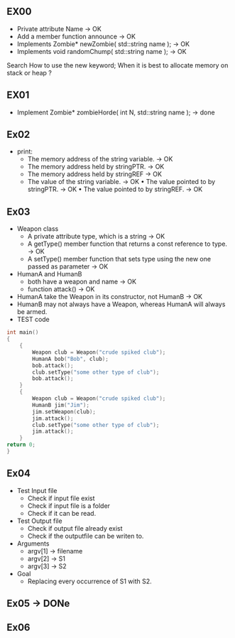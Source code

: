  ## EX00

- Private attribute Name -> OK
- Add a member function announce -> OK
- Implements Zombie* newZombie( std::string name ); -> OK
- Implements void randomChump( std::string name ); -> OK

Search
How to use the new keyword;
When it is best to allocate memory on stack or heap ?

##  EX01

- Implement Zombie* zombieHorde( int N, std::string name ); -> done

## Ex02
- print:
	- The memory address of the string variable. -> OK
	- The memory address held by stringPTR. -> OK
	- The memory address held by stringREF -> OK
	- The value of the string variable. -> OK
	• The value pointed to by stringPTR. -> OK
	• The value pointed to by stringREF. -> OK
## Ex03
- Weapon class
	- A private attribute type, which is a string -> OK
	- A getType() member function that returns a const reference to type. -> OK
	-  A setType() member function that sets type using the new one passed as parameter -> OK
- HumanA and HumanB
	- both have a weapon and name -> OK
	- function attack() -> OK
- HumanA take the Weapon in its constructor, not HumanB -> OK 
- HumanB may  not always have a Weapon, whereas HumanA will always be armed.
- TEST code
```c++
int main()
{
	{
		Weapon club = Weapon("crude spiked club");
		HumanA bob("Bob", club);
		bob.attack();
		club.setType("some other type of club");
		bob.attack();
	}
	{
		Weapon club = Weapon("crude spiked club");
		HumanB jim("Jim");
		jim.setWeapon(club);
		jim.attack();
		club.setType("some other type of club");
		jim.attack();
	}
return 0;
}

```

## Ex04
- Test Input file
	- Check if input file exist
	- Check if input file is a folder
	- Check if it can be read.
- Test Output file
	- Check if output file already exist
	- Check if the outputfile can be writen to.
- Arguments 
	- argv[1] -> filename
	- argv[2] -> S1
	- argv[3] -> S2
- Goal
	- Replacing every occurrence of S1 with S2.

## Ex05 -> DONe

## Ex06

